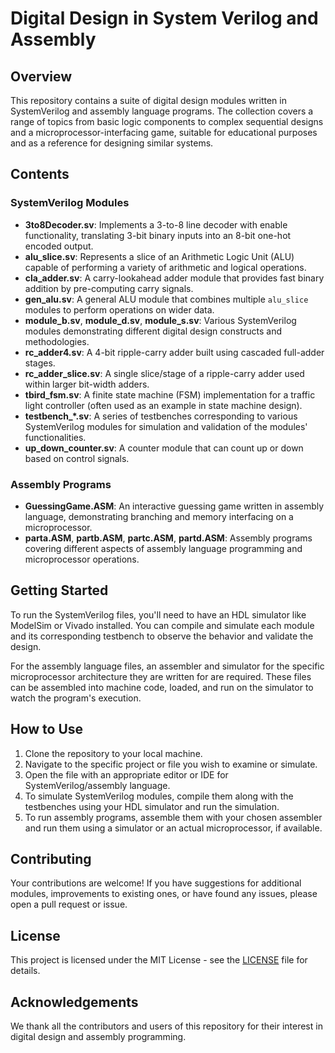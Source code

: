 # Digital Design in System Verilog and Assembly

## Overview

This repository contains a suite of digital design modules written in SystemVerilog and assembly language programs. The collection covers a range of topics from basic logic components to complex sequential designs and a microprocessor-interfacing game, suitable for educational purposes and as a reference for designing similar systems.

## Contents

### SystemVerilog Modules

- **3to8Decoder.sv**: Implements a 3-to-8 line decoder with enable functionality, translating 3-bit binary inputs into an 8-bit one-hot encoded output.
- **alu_slice.sv**: Represents a slice of an Arithmetic Logic Unit (ALU) capable of performing a variety of arithmetic and logical operations.
- **cla_adder.sv**: A carry-lookahead adder module that provides fast binary addition by pre-computing carry signals.
- **gen_alu.sv**: A general ALU module that combines multiple `alu_slice` modules to perform operations on wider data.
- **module_b.sv**, **module_d.sv**, **module_s.sv**: Various SystemVerilog modules demonstrating different digital design constructs and methodologies.
- **rc_adder4.sv**: A 4-bit ripple-carry adder built using cascaded full-adder stages.
- **rc_adder_slice.sv**: A single slice/stage of a ripple-carry adder used within larger bit-width adders.
- **tbird_fsm.sv**: A finite state machine (FSM) implementation for a traffic light controller (often used as an example in state machine design).
- **testbench_*.sv**: A series of testbenches corresponding to various SystemVerilog modules for simulation and validation of the modules' functionalities.
- **up_down_counter.sv**: A counter module that can count up or down based on control signals.

### Assembly Programs

- **GuessingGame.ASM**: An interactive guessing game written in assembly language, demonstrating branching and memory interfacing on a microprocessor.
- **parta.ASM**, **partb.ASM**, **partc.ASM**, **partd.ASM**: Assembly programs covering different aspects of assembly language programming and microprocessor operations.

## Getting Started

To run the SystemVerilog files, you'll need to have an HDL simulator like ModelSim or Vivado installed. You can compile and simulate each module and its corresponding testbench to observe the behavior and validate the design.

For the assembly language files, an assembler and simulator for the specific microprocessor architecture they are written for are required. These files can be assembled into machine code, loaded, and run on the simulator to watch the program's execution.

## How to Use

1. Clone the repository to your local machine.
2. Navigate to the specific project or file you wish to examine or simulate.
3. Open the file with an appropriate editor or IDE for SystemVerilog/assembly language.
4. To simulate SystemVerilog modules, compile them along with the testbenches using your HDL simulator and run the simulation.
5. To run assembly programs, assemble them with your chosen assembler and run them using a simulator or an actual microprocessor, if available.

## Contributing

Your contributions are welcome! If you have suggestions for additional modules, improvements to existing ones, or have found any issues, please open a pull request or issue.

## License

This project is licensed under the MIT License - see the [LICENSE](LICENSE) file for details.

## Acknowledgements

We thank all the contributors and users of this repository for their interest in digital design and assembly programming.